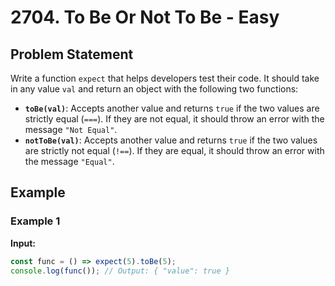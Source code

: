 # 2704. To Be Or Not To Be - Easy

## Problem Statement

Write a function `expect` that helps developers test their code. It should take in any value `val` and return an object with the following two functions:

- **`toBe(val)`**: Accepts another value and returns `true` if the two values are strictly equal (`===`). If they are not equal, it should throw an error with the message `"Not Equal"`.
- **`notToBe(val)`**: Accepts another value and returns `true` if the two values are strictly not equal (`!==`). If they are equal, it should throw an error with the message `"Equal"`.

## Example

### Example 1

**Input:**

```javascript
const func = () => expect(5).toBe(5);
console.log(func()); // Output: { "value": true }
